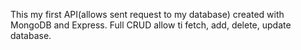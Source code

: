 This my first API(allows sent request to my database) created with MongoDB and Express. Full CRUD allow ti fetch, add, delete, update database.
